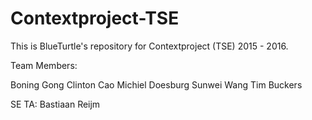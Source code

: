 # Contextproject-TSE
This is BlueTurtle's repository for Contextproject (TSE) 2015 - 2016.

Team Members:

Boning Gong
Clinton Cao
Michiel Doesburg
Sunwei Wang
Tim Buckers

SE TA: Bastiaan Reijm
